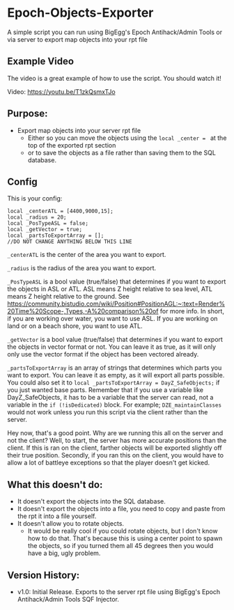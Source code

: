 # Epoch-Objects-Exporter
A simple script you can run using BigEgg's Epoch Antihack/Admin Tools or via server to export map objects into your rpt file

## Example Video
The video is a great example of how to use the script. You should watch it!

Video: https://youtu.be/T1zkQsmxTJo

## Purpose:
* Export map objects into your server rpt file
    * Either so you can move the objects using the `local _center = ` at the top of the exported rpt section
    * or to save the objects as a file rather than saving them to the SQL database.

## Config
This is your config:
~~~
local _centerATL = [4400,9000,15];
local _radius = 20;
local _PosTypeASL = false;
local _getVector = true;
local _partsToExportArray = [];
//DO NOT CHANGE ANYTHING BELOW THIS LINE
~~~

`_centerATL` is the center of the area you want to export.

`_radius` is the radius of the area you want to export.

`_PosTypeASL` is a bool value (true/false) that determines if you want to export the objects in ASL or ATL. ASL means Z height relative to sea level, ATL means Z height relative to the ground. See https://community.bistudio.com/wiki/Position#PositionAGL:~:text=Render%20Time%20Scope-,Types,-A%20comparison%20of for more info. In short, if you are working over water, you want to use ASL. If you are working on land or on a beach shore, you want to use ATL.

`_getVector` is a bool value (true/false) that determines if you want to export the objects in vector format or not. You can leave it as true, as it will only only use the vector format if the object has been vectored already.

`_partsToExportArray` is an array of strings that determines which parts you want to export. You can leave it as empty, as it will export all parts possible. You could also set it to `local _partsToExportArray = DayZ_SafeObjects;` if you just wanted base parts. Remember that if you use a variable like DayZ_SafeObjects, it has to be a variable that the server can read, not a variable in the `if (!isDedicated)` block. For example; `DZE_maintainClasses` would not work unless you run this script via the client rather than the server.

Hey now, that's a good point. Why are we running this all on the server and not the client? Well, to start, the server has more accurate positions than the client. If this is ran on the client, farther objects will be exported slightly off their true position. Secondly, if you ran this on the client, you would have to allow a lot of battleye exceptions so that the player doesn't get kicked.

## What this doesn't do:
* It doesn't export the objects into the SQL database.
* It doesn't export the objects into a file, you need to copy and paste from the rpt it into a file yourself.
* It doesn't allow you to rotate objects.
    * It would be really cool if you could rotate objects, but I don't know how to do that. That's because this is using a center point to spawn the objects, so if you turned them all 45 degrees then you would have a big, ugly problem.


## Version History:
* v1.0: Initial Release. Exports to the server rpt file using BigEgg's Epoch Antihack/Admin Tools SQF Injector.